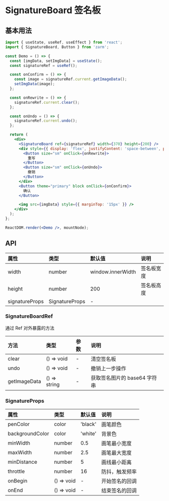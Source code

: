 # SignatureBoard 签名板

## 基本用法

```jsx
import { useState, useRef, useEffect } from 'react';
import { SignatureBoard, Button } from 'zarm';

const Demo = () => {
  const [imgData, setImgData] = useState();
  const signatureRef = useRef();

  const onConfirm = () => {
    const image = signatureRef.current.getImageData();
    setImgData(image);
  };

  const onRewrite = () => {
    signatureRef.current.clear();
  };

  const onUndo = () => {
    signatureRef.current.undo();
  };

  return (
    <div>
      <SignatureBoard ref={signatureRef} width={370} height={200} />
      <div style={{ display: 'flex', justifyContent: 'space-between', padding: '10px 15px' }}>
        <Button size="sm" onClick={onRewrite}>
          重写
        </Button>
        <Button size="sm" onClick={onUndo}>
          撤销
        </Button>
      </div>
      <Button theme="primary" block onClick={onConfirm}>
        确认
      </Button>

      <img src={imgData} style={{ marginTop: '15px' }} />
    </div>
  );
};

ReactDOM.render(<Demo />, mountNode);
```

## API

| 属性           | 类型           | 默认值            | 说明       |
| :------------- | :------------- | :---------------- | :--------- |
| width          | number         | window.innerWidth | 签名板宽度 |
| height         | number         | 200               | 签名板高度 |
| signatureProps | SignatureProps | -                 |            |

### SignatureBoardRef

通过 Ref 对外暴露的方法

| 方法         | 类型         | 参数 | 说明                         |
| :----------- | :----------- | :--- | :--------------------------- |
| clear        | () => void   | -    | 清空签名板                   |
| undo         | () => void   | -    | 撤销上一步操作               |
| getImageData | () => string | -    | 获取签名图片的 base64 字符串 |

### SignatureProps

| 属性            | 类型       | 默认值  | 说明           |
| :-------------- | :--------- | :------ | :------------- |
| penColor        | color      | 'black' | 画笔颜色       |
| backgroundColor | color      | 'white' | 背景色         |
| minWidth        | number     | 0.5     | 画笔最小宽度   |
| maxWidth        | number     | 2.5     | 画笔最大宽度   |
| minDistance     | number     | 5       | 画线最小距离   |
| throttle        | number     | 16      | 防抖，触发频率 |
| onBegin         | () => void | -       | 开始签名的回调 |
| onEnd           | () => void | -       | 结束签名的回调 |

